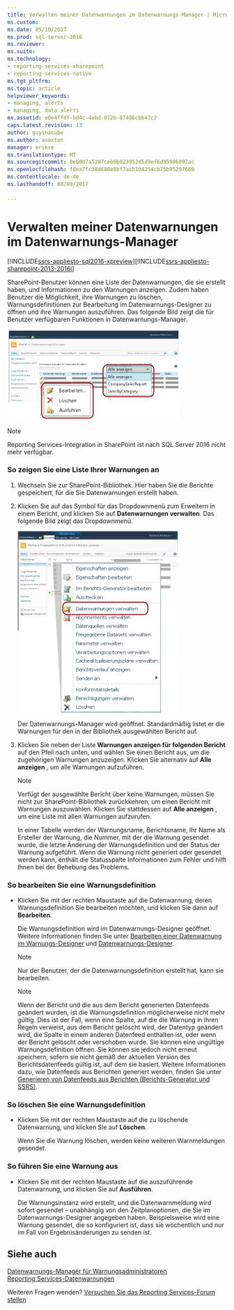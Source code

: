 ```yaml
---
title: Verwalten meiner Datenwarnungen im Datenwarnungs-Manager | Microsoft Docs
ms.custom: 
ms.date: 05/10/2017
ms.prod: sql-server-2016
ms.reviewer: 
ms.suite: 
ms.technology:
- reporting-services-sharepoint
- reporting-services-native
ms.tgt_pltfrm: 
ms.topic: article
helpviewer_keywords:
- managing, alerts
- managing, data alerts
ms.assetid: e0e4ffdf-bd4c-4ebd-872b-07486cbb47c2
caps.latest.revision: 13
author: guyinacube
ms.author: asaxton
manager: erikre
ms.translationtype: HT
ms.sourcegitcommit: 0eb007a5207ceb0b023952d5d9ef6d95986092ac
ms.openlocfilehash: fdea7fc38d680e8bf7acb104254cb75b95297660
ms.contentlocale: de-de
ms.lasthandoff: 08/09/2017

---
```

# <a name="manage-my-data-alerts-in-data-alert-manager"></a>Verwalten meiner Datenwarnungen im Datenwarnungs-Manager

[!INCLUDE[ssrs-appliesto-sql2016-xpreview](../includes/ssrs-appliesto-sql2016-xpreview.md)][!INCLUDE[ssrs-appliesto-sharepoint-2013-2016i](../includes/ssrs-appliesto-sharepoint-2013-2016.md)]

SharePoint-Benutzer können eine Liste der Datenwarnungen, die sie erstellt haben, und Informationen zu den Warnungen anzeigen. Zudem haben Benutzer die Möglichkeit, ihre Warnungen zu löschen, Warnungsdefinitionen zur Bearbeitung im Datenwarnungs-Designer zu öffnen und ihre Warnungen auszuführen. Das folgende Bild zeigt die für Benutzer verfügbaren Funktionen in Datenwarnungs-Manager.

 ![Warnung für SharePoint-Benutzer-Manager-Features](../reporting-services/media/rs-alertmanageriw.gif "Warnungs-Manager-Funktionen für SharePoint-Benutzer")

> [!NOTE]
> Reporting Services-Integration in SharePoint ist nach SQL Server 2016 nicht mehr verfügbar.

### <a name="to-view-a-list-of-your-alerts"></a>So zeigen Sie eine Liste Ihrer Warnungen an  
  
1.  Wechseln Sie zur SharePoint-Bibliothek. Hier haben Sie die Berichte gespeichert, für die Sie Datenwarnungen erstellt haben.  
  
2.  Klicken Sie auf das Symbol für das Dropdownmenü zum Erweitern in einem Bericht, und klicken Sie auf **Datenwarnungen verwalten**. Das folgende Bild zeigt das Dropdownmenü.  
  
     ![Öffnen von Warnungs-Manager im Kontextmenü Bericht](../reporting-services/media/rs-openalertmanager.gif "öffnen Warnungs-Manager aus dem Kontextmenü des Berichts")  
  
     Der Datenwarnungs-Manager wird geöffnet. Standardmäßig listet er die Warnungen für den in der Bibliothek ausgewählten Bericht auf.  
  
3.  Klicken Sie neben der Liste **Warnungen anzeigen für folgenden Bericht** auf den Pfeil nach unten, und wählen Sie einen Bericht aus, um die zugehörigen Warnungen anzuzeigen. Klicken Sie alternativ auf **Alle anzeigen** , um alle Warnungen aufzuführen.  
  
    > [!NOTE]  
    >  Verfügt der ausgewählte Bericht über keine Warnungen, müssen Sie nicht zur SharePoint-Bibliothek zurückkehren, um einen Bericht mit Warnungen auszuwählen. Klicken Sie stattdessen auf **Alle anzeigen** , um eine Liste mit allen Warnungen aufzurufen.  
  
     In einer Tabelle werden der Warnungsname, Berichtsname, Ihr Name als Ersteller der Warnung, die Nummer, mit der die Warnung gesendet wurde, die letzte Änderung der Warnungsdefinition und der Status der Warnung aufgeführt. Wenn die Warnung nicht generiert oder gesendet werden kann, enthält die Statusspalte Informationen zum Fehler und hilft Ihnen bei der Behebung des Problems.  
  
### <a name="to-edit-an-alert-definition"></a>So bearbeiten Sie eine Warnungsdefinition  
  
-   Klicken Sie mit der rechten Maustaste auf die Datenwarnung, deren Warnungsdefinition Sie bearbeiten möchten, und klicken Sie dann auf **Bearbeiten**.  
  
     Die Warnungsdefinition wird im Datenwarnungs-Designer geöffnet. Weitere Informationen finden Sie unter [Bearbeiten einer Datenwarnung im Warnungs-Designer](../reporting-services/edit-a-data-alert-in-alert-designer.md) und [Datenwarnungs-Designer](../reporting-services/data-alert-designer.md).  
  
    > [!NOTE]  
    >  Nur der Benutzer, der die Datenwarnungsdefinition erstellt hat, kann sie bearbeiten.  
  
    > [!NOTE]  
    >  Wenn der Bericht und die aus dem Bericht generierten Datenfeeds geändert wurden, ist die Warnungsdefinition möglicherweise nicht mehr gültig. Dies ist der Fall, wenn eine Spalte, auf die die Warnung in ihren Regeln verweist, aus dem Bericht gelöscht wird, der Datentyp geändert wird, die Spalte in einem anderen Datenfeed enthalten ist, oder wenn der Bericht gelöscht oder verschoben wurde. Sie können eine ungültige Warnungsdefinition öffnen. Sie können sie jedoch nicht erneut speichern, sofern sie nicht gemäß der aktuellen Version des Berichtsdatenfeeds gültig ist, auf dem sie basiert. Weitere Informationen dazu, wie Datenfeeds aus Berichten generiert werden, finden Sie unter [Generieren von Datenfeeds aus Berichten &#40;Berichts-Generator und SSRS&#41;](../reporting-services/report-builder/generating-data-feeds-from-reports-report-builder-and-ssrs.md).  
  
### <a name="to-delete-an-alert-definition"></a>So löschen Sie eine Warnungsdefinition  
  
-   Klicken Sie mit der rechten Maustaste auf die zu löschende Datenwarnung, und klicken Sie auf **Löschen**.  
  
     Wenn Sie die Warnung löschen, werden keine weiteren Warnmeldungen gesendet.  
  
### <a name="to-run-an-alert"></a>So führen Sie eine Warnung aus  
  
-   Klicken Sie mit der rechten Maustaste auf die auszuführende Datenwarnung, und klicken Sie auf **Ausführen**.  
  
     Die Warnungsinstanz wird erstellt, und die Datenwarnmeldung wird sofort gesendet – unabhängig von den Zeitplanoptionen, die Sie im Datenwarnungs-Designer angegeben haben. Beispielsweise wird eine Warnung gesendet, die so konfiguriert ist, dass sie wöchentlich und nur im Fall von Ergebnisänderungen zu senden ist.  

## <a name="see-also"></a>Siehe auch

[Datenwarnungs-Manager für Warnungsadministratoren](../reporting-services/data-alert-manager-for-alerting-administrators.md)   
[Reporting Services-Datenwarnungen](../reporting-services/reporting-services-data-alerts.md)  

Weiteren Fragen wenden? [Versuchen Sie das Reporting Services-Forum stellen](http://go.microsoft.com/fwlink/?LinkId=620231)
